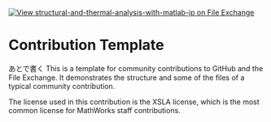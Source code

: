 [![View structural-and-thermal-analysis-with-matlab-jp on File Exchange](https://www.mathworks.com/matlabcentral/images/matlab-file-exchange.svg)](https://jp.mathworks.com/matlabcentral/fileexchange/76811-structural-and-thermal-analysis-with-matlab-jp)


# Contribution Template
あとで書く
This is a template for community contributions to GitHub and the File Exchange. It demonstrates the structure and some of the files of a typical community contribution.

The license used in this contribution is the XSLA license, which is the most common license for MathWorks staff contributions.